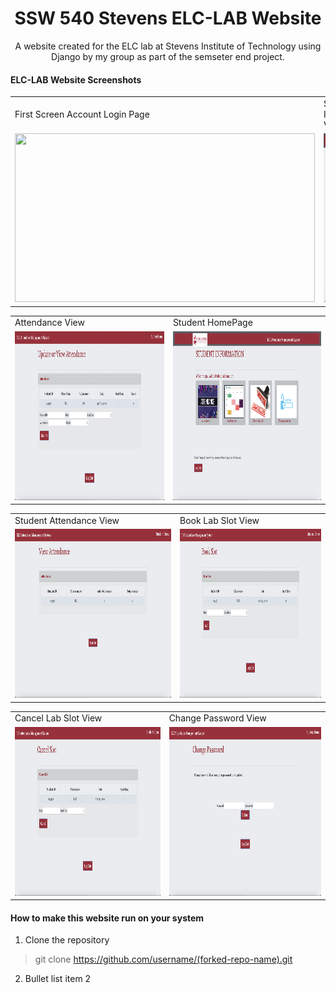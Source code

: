 <h1 align="center">SSW 540 Stevens ELC-LAB Website</h1>
<p align="center">A website created for the ELC lab at Stevens Institute of Technology using Django by my group as part of the semseter end project.</p>

#### ELC-LAB Website Screenshots

<table>
  <tr>
    <td>First Screen Account Login Page</td>
     <td>Student Information View</td>
     
  </tr>
  <tr>
    <td><img src="Screenshots/Account Login.png" width=480 height=270></td>
    <td><img src="Screenshots/Student Information.png" width=480 height=270></td>
  </tr>
 </table>
 <table>
  <tr>
    <td>Attendance View</td>
    <td>Student HomePage</td>
  </tr>
  <tr>
    <td><img src="Screenshots/Attendance View.png" width=480 height=270></td>
    <td><img src="Screenshots/Student Homepage.png" width=480 height=270></td>
  </tr>
 </table>
 <table>
  <tr>
    <td>Student Attendance View</td>
    <td>Book Lab Slot View</td>
  </tr>
  <tr>
    <td><img src="Screenshots/Student Attendance View.png" width=480 height=270></td>
    <td><img src="Screenshots/Book Lab Slot.png" width=480 height=270></td>
  </tr>
 </table>
  <table>
  <tr>
    <td>Cancel Lab Slot View</td>
    <td>Change Password View</td>
  </tr>
  <tr>
    <td><img src="Screenshots/Cancel Lab Slot.png" width=480 height=270></td>
    <td><img src="Screenshots/Change password.png" width=480 height=270></td>
  </tr>
 </table>

#### How to make this website run on your system
1. Clone the repository
> git clone https://github.com/username/(forked-repo-name).git
2. Bullet list item 2

